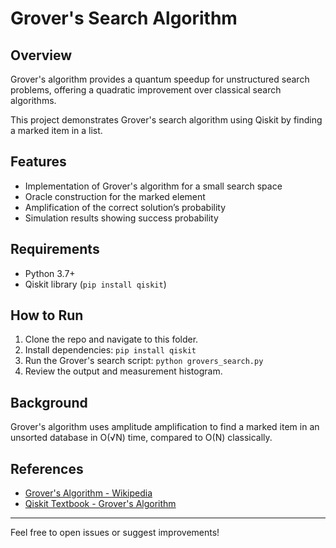 # Grover's Search Algorithm

## Overview  
Grover's algorithm provides a quantum speedup for unstructured search problems, offering a quadratic improvement over classical search algorithms.

This project demonstrates Grover's search algorithm using Qiskit by finding a marked item in a list.

## Features  
- Implementation of Grover's algorithm for a small search space  
- Oracle construction for the marked element  
- Amplification of the correct solution’s probability  
- Simulation results showing success probability  

## Requirements  
- Python 3.7+  
- Qiskit library (`pip install qiskit`)  

## How to Run  
1. Clone the repo and navigate to this folder.  
2. Install dependencies: `pip install qiskit`  
3. Run the Grover's search script: `python grovers_search.py`  
4. Review the output and measurement histogram.

## Background  
Grover's algorithm uses amplitude amplification to find a marked item in an unsorted database in O(√N) time, compared to O(N) classically.

## References  
- [Grover's Algorithm - Wikipedia](https://en.wikipedia.org/wiki/Grover%27s_algorithm)  
- [Qiskit Textbook - Grover's Algorithm](https://qiskit.org/textbook/ch-algorithms/grover.html)

---

Feel free to open issues or suggest improvements!
